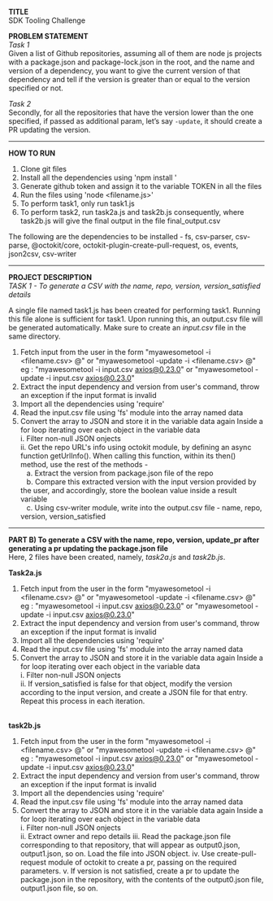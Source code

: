 **TITLE** </br>
SDK Tooling Challenge</br>

**PROBLEM STATEMENT**</br>
_Task 1_ </br>
Given a list of Github repositories, assuming all of them are node js projects with a package.json and package-lock.json in the root, and the name and version of a dependency, you want to give the current version of that dependency and tell if the version is greater than or equal to the version specified or not.</br>

_Task 2_ <br>
Secondly, for all the repositories that have the version lower than the one specified, if passed as additional param, let’s say `-update`, it should create a PR updating the version. </br>

----------------------------------------------



****HOW TO RUN****
  1. Clone git files
  2. Install all the dependencies using 'npm install <dependency-name>'
  3. Generate github token and assign it to the variable TOKEN in all the files
  4. Run the files using 'node <filename.js>'
  5. To perform task1, only run task1.js
  6. To perform task2, run task2a.js and task2b.js consequently, where task2b.js will give the final output in the file final_output.csv
  
  The following are the dependencies to be installed - 
  fs,
  csv-parser,
  csv-parse,
  @octokit/core,
  octokit-plugin-create-pull-request,
  os,
  events,
  json2csv,
  csv-writer
  
  --------------------------

  **PROJECT DESCRIPTION** </br>
  _TASK 1 -  To generate a CSV with the name, repo, version, version_satisfied details_
  
 A single file named task1.js has been created for performing task1. Running this file alone is sufficient for task1. Upon running this, an output.csv file will be generated automatically. Make sure to create an _input.csv_ file in the same directory. </br>
  1. Fetch input from the user in the form "myawesometool -i <filename.csv> <dependency-name>@<version>" or "myawesometool -update -i <filename.csv> <dependency-name>@<version>" </br>
      eg : "myawesometool -i input.csv axios@0.23.0" or "myawesometool -update -i input.csv axios@0.23.0"
  2. Extract the input dependency and version from user's command, throw an exception if the input format is invalid
  3. Import all the dependencies using 'require'
  4. Read the input.csv file using 'fs' module into the array named data
  5. Convert the array to JSON and store it in the variable data again
  Inside a for loop iterating over each object in the variable data </br>
    i.  Filter non-null JSON onjects</br>
    ii. Get the repo URL's info using octokit module, by defining an async function getUrlInfo(). When calling this function, within its then() method, use the rest of the methods - </br>
      &nbsp;&nbsp; a. Extract the version from package.json file of the repo</br>
      &nbsp;&nbsp; b. Compare this extracted version with the input version provided by the user, and accordingly, store the boolean value inside a result variable </br>
      &nbsp;&nbsp; c. Using csv-writer module, write into the output.csv file - name, repo, version, version_satisfied</br>
     
  -------------------------
      
**PART B) To generate a CSV with the name, repo, version, update_pr after generating a pr updating the package.json file** </br>
Here, 2 files have been created, namely, _task2a.js_ and _task2b.js_. </br>

**Task2a.js**
  1. Fetch input from the user in the form "myawesometool -i <filename.csv> <dependency-name>@<version>" or "myawesometool -update -i <filename.csv> <dependency-name>@<version>" </br>
      eg : "myawesometool -i input.csv axios@0.23.0" or "myawesometool -update -i input.csv axios@0.23.0"
  2. Extract the input dependency and version from user's command, throw an exception if the input format is invalid
  3. Import all the dependencies using 'require'
  4. Read the input.csv file using 'fs' module into the array named data
  5. Convert the array to JSON and store it in the variable data again
  Inside a for loop iterating over each object in the variable data </br>
    i.  Filter non-null JSON onjects</br>
    ii. If version_satisfied is false for that object, modify the version according to the input version, and create a JSON file for that entry. Repeat this process in each iteration. </br></br>

**task2b.js** </br>

  1. Fetch input from the user in the form "myawesometool -i <filename.csv> <dependency-name>@<version>" or "myawesometool -update -i <filename.csv> <dependency-name>@<version>" </br>
      eg : "myawesometool -i input.csv axios@0.23.0" or "myawesometool -update -i input.csv axios@0.23.0"
  2. Extract the input dependency and version from user's command, throw an exception if the input format is invalid
  3. Import all the dependencies using 'require'
  4. Read the input.csv file using 'fs' module into the array named data
  5. Convert the array to JSON and store it in the variable data again
  Inside a for loop iterating over each object in the variable data </br>
    i.  Filter non-null JSON onjects</br>
    ii. Extract owner and repo details
    iii. Read the package.json file corresponding to that repository, that will appear as output0.json, output1.json, so on. Load the file into JSON object.
    iv.  Use create-pull-request module of octokit to create a pr, passing on the required parameters.
    v.   If version is not satisfied, create a pr to update the package.json in the repository, with the contents of the output0.json file, output1.json file, so on.
  
  
  



    
  
 


